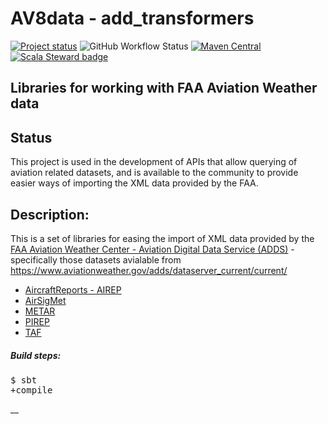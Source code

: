 # AV8data - add_transformers

[![Project status](https://img.shields.io/badge/status-active-brightgreen.svg)](#status)
![GitHub Workflow Status](https://img.shields.io/github/workflow/status/av8data/add_transformers/Deploy%20Scala%20CI)
[![Maven Central](https://maven-badges.herokuapp.com/maven-central/com.av8datal/add_transformers-aircraftreports/badge.svg)](https://maven-badges.herokuapp.com/maven-central/cz.jirutka.rsql/rsql-parser)
[![Scala Steward badge](https://img.shields.io/badge/Scala_Steward-helping-blue.svg?style=flat&logo=data:image/png;base64,iVBORw0KGgoAAAANSUhEUgAAAA4AAAAQCAMAAAARSr4IAAAAVFBMVEUAAACHjojlOy5NWlrKzcYRKjGFjIbp293YycuLa3pYY2LSqql4f3pCUFTgSjNodYRmcXUsPD/NTTbjRS+2jomhgnzNc223cGvZS0HaSD0XLjbaSjElhIr+AAAAAXRSTlMAQObYZgAAAHlJREFUCNdNyosOwyAIhWHAQS1Vt7a77/3fcxxdmv0xwmckutAR1nkm4ggbyEcg/wWmlGLDAA3oL50xi6fk5ffZ3E2E3QfZDCcCN2YtbEWZt+Drc6u6rlqv7Uk0LdKqqr5rk2UCRXOk0vmQKGfc94nOJyQjouF9H/wCc9gECEYfONoAAAAASUVORK5CYII=)](https://scala-steward.org)

## Libraries for working with FAA Aviation Weather data

## Status

This project is used in the development of APIs that allow querying of aviation related datasets, and is available to the community to provide easier ways of importing the XML data provided by the FAA.

## Description:
This is a set of libraries for easing the import of XML data provided by the [FAA Aviation Weather Center - Aviation Digital Data Service (ADDS)](https://aviationweather.gov/adds/) - specifically those datasets avialable from https://www.aviationweather.gov/adds/dataserver_current/current/
* [AircraftReports - AIREP](https://aviationweather.gov/dataserver/example?datatype=airep)
* [AirSigMet](https://aviationweather.gov/dataserver/example?datatype=airsigmet)
* [METAR](https://aviationweather.gov/dataserver/example?datatype=metar)
* [PIREP](https://aviationweather.gov/dataserver/example?datatype=metar)
* [TAF](https://aviationweather.gov/dataserver/example?datatype=taf)

##### Build steps:

<pre>$ sbt
+compile
</pre>
__